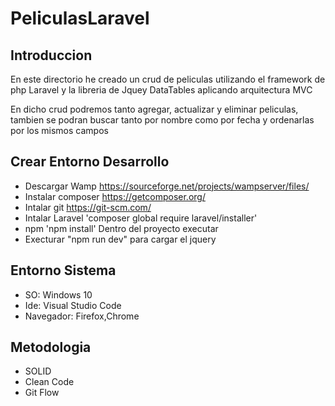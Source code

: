 # PeliculasLaravel

## Introduccion

En este directorio he creado un crud de peliculas utilizando el framework de php Laravel y la libreria de Jquey DataTables aplicando arquitectura MVC

En dicho crud podremos tanto agregar, actualizar y eliminar peliculas, tambien se podran buscar tanto por nombre como por fecha y ordenarlas por los mismos campos 

## Crear Entorno Desarrollo

- Descargar Wamp https://sourceforge.net/projects/wampserver/files/
- Instalar composer https://getcomposer.org/
- Intalar git https://git-scm.com/
- Intalar Laravel 'composer global require laravel/installer'
- npm 'npm install' Dentro del proyecto executar
- Execturar "npm run dev" para cargar el jquery

## Entorno Sistema

- SO: Windows 10
- Ide: Visual Studio Code
- Navegador: Firefox,Chrome

## Metodologia

- SOLID
- Clean Code
- Git Flow
